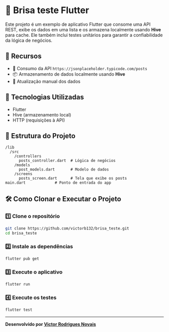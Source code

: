 # 📱 Brisa teste Flutter

Este projeto é um exemplo de aplicativo Flutter que consome uma API REST, exibe os dados em uma lista e os armazena localmente usando **Hive** para cache. Ele também inclui testes unitários para garantir a confiabilidade da lógica de negócios.

## 📌 Recursos

- 🔗 Consumo da API `https://jsonplaceholder.typicode.com/posts`
- 📦 Armazenamento de dados localmente usando **Hive**
- 🔄 Atualização manual dos dados

## 🚀 Tecnologias Utilizadas

- Flutter
- Hive (armazenamento local)
- HTTP (requisições à API)

## 📂 Estrutura do Projeto

```
/lib
  /src
    /controllers
      posts_controller.dart  # Lógica de negócios
    /models
      post_models.dart       # Modelo de dados
    /screens
      posts_screen.dart      # Tela que exibe os posts
main.dart             # Ponto de entrada do app
```

## 🛠️ Como Clonar e Executar o Projeto

### 1️⃣ Clone o repositório

```sh
git clone https://github.com/victorb132/brisa_teste.git
cd brisa_teste
```

### 2️⃣ Instale as dependências

```sh
flutter pub get
```

### 3️⃣ Execute o aplicativo

```sh
flutter run
```

### 4️⃣ Execute os testes

```sh
flutter test
```

---

**Desenvolvido por [Victor Rodrigues Novais](https://github.com/victorb132)**
